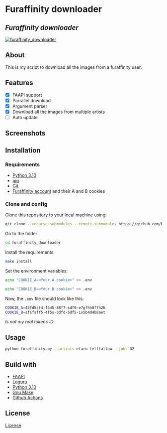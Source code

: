 # Furaffinity downloader

## _Furaffinity downloader_

[![furaffinity_downloader](https://github.com/bensuperpc/furaffinity_downloader/actions/workflows/base.yml/badge.svg)](https://github.com/bensuperpc/furaffinity_downloader/actions/workflows/base.yml)

## About

This is my script to download all the images from a furaffinity user.

## Features

- [x] FAAPI support
- [x] Parrallel download
- [x] Argument parser
- [x] Download all the images from multiple artists
- [ ] Auto update

## Screenshots

## Installation

### Requirements

- [Python 3.10](https://www.python.org/)
- [pip](https://pypi.org/project/pip/)
- [Git](https://git-scm.com/)
- [Furaffinity account](https://www.furaffinity.net/) and their A and B cookies

### Clone and config

Clone this repository to your local machine using:

```sh
git clone --recurse-submodules --remote-submodules https://github.com/bensuperpc/furaffinity_downloader.git
```

Go to the folder

```sh
cd furaffinity_downloader
```

Install the requirements:

```sh
make install
```

Set the environment variables:

```sh
echo "COOKIE_A=<Your A cookie>" >> .env
```

```sh
echo "COOKIE_B=<Your B cookie>" >> .env
```

Now, the `.env` file should look like this:

```sh
COOKIE_A=45fd5sf4-f545-88f7-sdf9-e7gfhh8f7h2h
COOKIE_B=sfsfsff5-4f5s-3dfd-5df5-1v5b4d4b8aet
```

_Is not my real tokens :D_

## Usage

```sh
python furaffinity.py --artists efaru fellfallow --jobs 32
```

## Build with

- [FAAPI](https://github.com/FurryCoders/FAAPI)
- [Loguru](https://github.com/Delgan/loguru)
- [Python 3.10](https://www.python.org/)
- [Gnu Make](https://www.gnu.org/software/make/)
- [Github Actions](https://docs.github.com/en/actions)

## License

[License](LICENSE)

